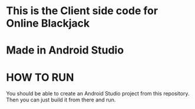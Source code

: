 # This is the Client side code for Online Blackjack

# Made in Android Studio

# HOW TO RUN
You should be able to create an Android Studio project from this repository. Then you can just build it from there and run.
